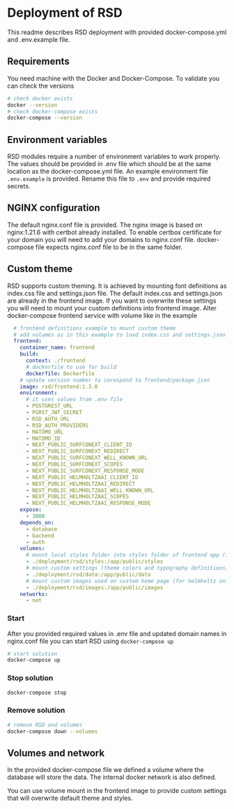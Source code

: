 <!--
SPDX-FileCopyrightText: 2022 Dusan Mijatovic (dv4all)
SPDX-FileCopyrightText: 2022 dv4all

SPDX-License-Identifier: CC-BY-4.0
-->

# Deployment of RSD

This readme describes RSD deployment with provided docker-compose.yml and .env.example file.

## Requirements

You need machine with the Docker and Docker-Compose. To validate you can check the versions

```bash
# check docker exists
docker --version
# check docker-compose exists
docker-compose --version
```

## Environment variables

RSD modules require a number of environment variables to work properly. The values should be provided in .env file which should be at the same location as the docker-compose.yml file. An example environment file `.env.example` is provided. Rename this file to `.env` and provide required secrets.

## NGINX configuration

The default nginx.conf file is provided. The nginx image is based on nginx:1.21.6 with certbot already installed.
To enable certbox certificate for your domain you will need to add your domains to nginx.conf file. docker-compose file expects nginx.conf file to be in the same folder.

## Custom theme

RSD supports custom theming. It is achieved by mounting font definitions as index.css file and settings.json file.
The default index.css and settings.json are already in the frontend image. If you want to overwrite these settings you will need to mount your custom definitions into frontend image. Alter docker-compose frontend service with volume like in the example

```yaml
  # frontend definitions example to mount custom theme
  # add volumes as in this example to load index.css and settings.json
  frontend:
    container_name: frontend
    build:
      context: ./frontend
      # dockerfile to use for build
      dockerfile: Dockerfile
    # update version number to corespond to frontend/package.json
    image: rsd/frontend:1.3.0
    environment:
      # it uses values from .env file
      - POSTGREST_URL
      - PGRST_JWT_SECRET
      - RSD_AUTH_URL
      - RSD_AUTH_PROVIDERS
      - MATOMO_URL
      - MATOMO_ID
      - NEXT_PUBLIC_SURFCONEXT_CLIENT_ID
      - NEXT_PUBLIC_SURFCONEXT_REDIRECT
      - NEXT_PUBLIC_SURFCONEXT_WELL_KNOWN_URL
      - NEXT_PUBLIC_SURFCONEXT_SCOPES
      - NEXT_PUBLIC_SURFCONEXT_RESPONSE_MODE
      - NEXT_PUBLIC_HELMHOLTZAAI_CLIENT_ID
      - NEXT_PUBLIC_HELMHOLTZAAI_REDIRECT
      - NEXT_PUBLIC_HELMHOLTZAAI_WELL_KNOWN_URL
      - NEXT_PUBLIC_HELMHOLTZAAI_SCOPES
      - NEXT_PUBLIC_HELMHOLTZAAI_RESPONSE_MODE
    expose:
      - 3000
    depends_on:
      - database
      - backend
      - auth
    volumes:
      # mount local styles folder into styles folder of frontend app (index.css file is the access point)
      - ./deployment/rsd/styles:/app/public/styles
      # mount custom settings (theme colors and typography definitions) into data folder of frontend app
      - ./deployment/rsd/data:/app/public/data
      # mount custom images used on custom home page (for helmholtz only)
      - ./deployment/rsd/images:/app/public/images
    networks:
      - net
```

### Start

After you provided required values in .env file and updated domain names in nginx.conf file you can start RSD using `docker-compose up`

```bash
# start solution
docker-compose up
```

### Stop solution

```bash
docker-compose stop
```

### Remove solution

```bash
# remove RSD and volumes
docker-compose down --volumes
```

## Volumes and network

In the provided docker-compose file we defined a volume where the database will store the data.
The internal docker network is also defined.

You can use volume mount in the frontend image to provide custom settings that will overwrite default theme and styles.

